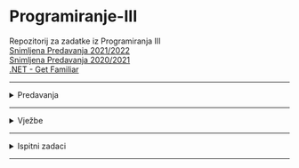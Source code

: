 # Programiranje-III
Repozitorij za zadatke iz Programiranja III
<br>
[Snimljena Predavanja 2021/2022](https://www.youtube.com/watch?v=HbkETQVcAEc&list=PL2dH2rssdMKqx2H9UBei4z6o89KFtl8OL)
<br>
[Snimljena Predavanja 2020/2021](https://www.youtube.com/watch?v=tnpxdGQKKF0&list=PLJCjqoTZy0H-ELJL4GxKjSKCy8cp2xNNh)
<br>
[.NET - Get Familiar
](https://github.com/saranur/Programiranje-III/blob/main/Predavanja/Teoretski%20dio.md)


 <hr>



<details>
  <summary>Predavanja</summary>
<br>
<ul>
<li> <a href="https://github.com/saranur/Programiranje-III/tree/main/Predavanja/Predavanja/Predavanje%201/DLWMS"> Predavanja (cijeli projekat) </a></li>
 <li>  <a href="https://github.com/saranur/Programiranje-III/tree/main/Predavanja/Predavanja/Predavanje%201/DLWMS">Predavanje 1</a>  (05.10.2021) <a href="https://github.com/saranur/Programiranje-III/blob/main/Teoretski%20dio/Predavanje%201%20-%20Obja%C5%A1njenje.md"> Teorija P1</a></li>
<li><a href="">Predavanje 2 </a>(12.10.2021)<a href="https://github.com/saranur/Programiranje-III/blob/main/Teoretski%20dio/Predavanje%202%20-%20Obja%C5%A1njenje.md"> Teorija P2</a></li>
<li><a href=""> Predavanje 3</a> (19.10.2021)<a href="https://github.com/saranur/Programiranje-III/blob/main/Teoretski%20dio/Predavanje%203%20-%20Obja%C5%A1njenje.md"> Teorija P3</a></li>
<li><a href="">Predavanje 4</a> (26.10.2021)<a href=""> Teorija P4</a></li>
<li><a href="">Predavanje 5</a> (02.11.2021)<a href=""> Teorija P4</a></li>
  <a href=""></a>
  </ul>
</details>
<hr>



<details>
  <summary>Vježbe</summary>
<br>
<ul>

<li><a href="">Vježba 1</a> (14.10.2021)</li>
<li><a href="">Vježba 2</a> (21.10.2021)</li>
<li><a href="">Vježba 3</a> (28.10.2021)</li>
  </ul>
</details>
<hr>

<details>
  <summary>Ispitni zadaci</summary>
<br>
<ul>

<li><a href="">Ispit</a></li>
  </ul>
</details>
<hr>


